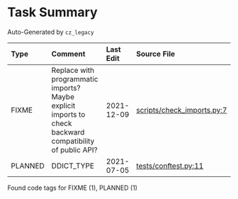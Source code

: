 # Task Summary

Auto-Generated by `cz_legacy`

| Type    | Comment                                                                                                  | Last Edit   | Source File                                                                                                                                    |
|:--------|:---------------------------------------------------------------------------------------------------------|:------------|:-----------------------------------------------------------------------------------------------------------------------------------------------|
| FIXME   | Replace with programmatic imports? Maybe explicit imports to check backward compatibility of public API? | 2021-12-09  | [scripts/check_imports.py:7](https://github.com/KyleKing/cz_legacy/blame/f4795f9a331cdbe3d75a29939ec18f0394eff2bf/scripts/check_imports.py#L7) |
| PLANNED | DDICT_TYPE                                                                                               | 2021-07-05  | [tests/conftest.py:11](https://github.com/KyleKing/cz_legacy/blame/c33bcda7f405a9ddc81d4b9dfa30b67ce6d299c5/tests/conftest.py#L11)             |

Found code tags for FIXME (1), PLANNED (1)

<!-- calcipy:skip_tags -->
